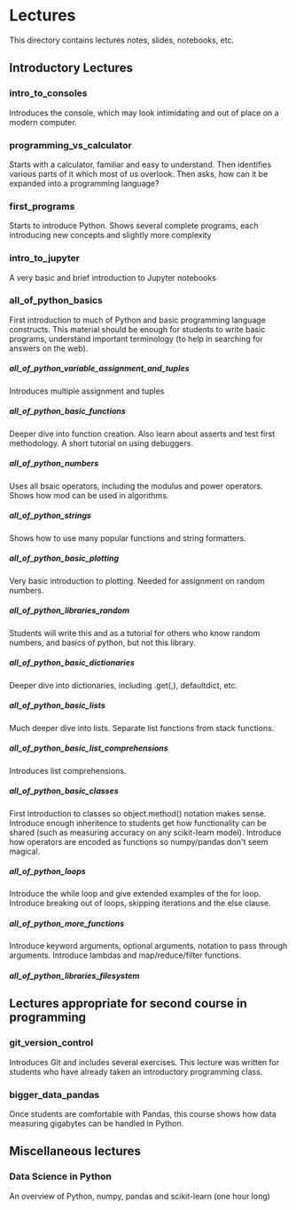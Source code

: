 # Lectures
This directory contains lectures notes, slides, notebooks, etc.

## Introductory Lectures

### intro_to_consoles
Introduces the console, which may look intimidating and out of place on a modern computer.

### programming_vs_calculator
Starts with a calculator, familiar and easy to understand. Then identifies various parts of it which most of us overlook. Then asks, how can it be expanded into a programming language?

### first_programs
Starts to introduce Python. Shows several complete programs, each introducing new concepts and slightly more complexity

### intro_to_jupyter
A very basic and brief introduction to Jupyter notebooks

### all_of_python_basics
First introduction to much of Python and basic programming language constructs. This material should be enough for students to write basic programs, understand important terminology (to help in searching for answers on the web).

##### all_of_python_variable_assignment_and_tuples
Introduces multiple assignment and tuples

##### all_of_python_basic_functions
Deeper dive into function creation. Also learn about asserts and test first methodology. A short tutorial on using debuggers.

##### all_of_python_numbers
Uses all bsaic operators, including the modulus and power operators. Shows how mod can be used in algorithms.

##### all_of_python_strings
Shows how to use many popular functions and string formatters.

##### all_of_python_basic_plotting
Very basic introduction to plotting. Needed for assignment on random numbers.

##### all_of_python_libraries_random
Students will write this and as a tutorial for others who know random numbers, and basics of python, but not this library.

##### all_of_python_basic_dictionaries
Deeper dive into dictionaries, including .get(,), defaultdict, etc.

##### all_of_python_basic_lists
Much deeper dive into lists. Separate list functions from stack functions.

##### all_of_python_basic_list_comprehensions
Introduces list comprehensions.

##### all_of_python_basic_classes
First introduction to classes so object.method() notation makes sense. Introduce enough inheritence to students get how functionality can be shared (such as measuring accuracy on any scikit-learn model). Introduce how operators are encoded as functions so numpy/pandas don't seem magical.

##### all_of_python_loops
Introduce the while loop and give extended examples of the for loop. Introduce breaking out of loops, skipping iterations and the else clause.

##### all_of_python_more_functions
Introduce keyword arguments, optional arguments, notation to pass through arguments. Introduce lambdas and map/reduce/filter functions.

##### all_of_python_libraries_filesystem

## Lectures appropriate for second course in programming

### git_version_control
Introduces Git and includes several exercises. This lecture was written for students who have already taken an introductory programming class.

### bigger_data_pandas
Once students are comfortable with Pandas, this course shows how data measuring gigabytes can be handled in Python.

## Miscellaneous lectures

### Data Science in Python
An overview of Python, numpy, pandas and scikit-learn (one hour long)